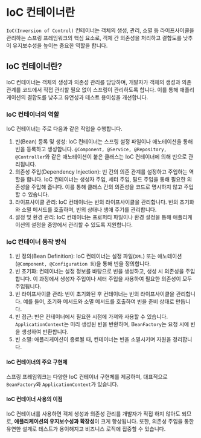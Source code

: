 # IoC 컨테이너란

`IoC(Inversion of Control)` 컨테이너는 객체의 생성, 관리, 소멸 등 라이프사이클을 관리하는 스프링 프레임워크의 핵심 요소로, 객체 간 의존성을 처리하고 결합도를 낮추어 유지보수성을 높이는 중요한 역할을 합니다.

## IoC 컨테이너란?

IoC 컨테이너는 객체의 생성과 의존성 관리를 담당하며, 개발자가 객체의 생성과 의존 관계를 코드에서 직접 관리할 필요 없이 스프링이 관리하도록 합니다.
이를 통해 애플리케이션의 결합도를 낮추고 유연성과 테스트 용이성을 개선합니다.

### IoC 컨테이너의 역할

IoC 컨테이너는 주로 다음과 같은 작업을 수행합니다.

1. 빈(Bean) 등록 및 생성: IoC 컨테이너는 스프링 설정 파일이나 애노테이션을 통해 빈을 등록하고 생성합니다. `@Component, @Service, @Repository, @Controller`와 같은 애노테이션이 붙은 클래스는 IoC 컨테이너에 의해 빈으로 관리됩니다.
2. 의존성 주입(Dependency Injection): 빈 간의 의존 관계를 설정하고 주입하는 역할을 합니다. IoC 컨테이너는 생성자 주입, 세터 주입, 필드 주입을 통해 필요한 의존성을 주입해 줍니다. 이를 통해 클래스 간의 의존성을 코드로 명시하지 않고 주입할 수 있습니다.
3. 라이프사이클 관리: IoC 컨테이너는 빈의 라이프사이클을 관리합니다. 빈의 초기화와 소멸 메서드를 호출하며, 빈의 상태나 생애 주기를 관리합니다.
4. 설정 및 환경 관리: IoC 컨테이너는 프로퍼티 파일이나 환경 설정을 통해 애플리케이션의 설정을 중앙에서 관리할 수 있도록 지원합니다.

### IoC 컨테이너 동작 방식

1. 빈 정의(Bean Definition): IoC 컨테이너는 설정 파일(`XML`) 또는 애노테이션(`@Component, @Configuration 등`)을 통해 빈을 정의합니다.
2. 빈 초기화: 컨테이너는 설정 정보를 바탕으로 빈을 생성하고, 생성 시 의존성을 주입합니다. 이 과정에서 생성자 주입이나 세터 주입을 사용하여 필요한 의존성이 모두 주입됩니다.
3. 빈 라이프사이클 관리: 빈이 초기화된 후 컨테이너는 빈의 라이프사이클을 관리합니다. 예를 들어, 초기화 메서드와 소멸 메서드를 호출하여 빈을 준비 상태로 만듭니다.
4. 빈 접근: 빈은 컨테이너에서 필요한 시점에 가져와 사용할 수 있습니다. `ApplicationContext`는 미리 생성된 빈을 반환하며, B`eanFactory`는 요청 시에 빈을 생성하여 반환합니다.
5. 빈 소멸: 애플리케이션이 종료될 때, 컨테이너는 빈을 소멸시키며 자원을 정리합니다.

#### IoC 컨테이너의 주요 구현체

스프링 프레임워크는 다양한 IoC 컨테이너 구현체를 제공하며, 대표적으로 `BeanFactory`와 `ApplicationContext`가 있습니다.

#### IoC 컨테이너 사용의 이점

IoC 컨테이너를 사용하면 객체 생성과 의존성 관리를 개발자가 직접 하지 않아도 되므로, **애플리케이션의 유지보수성과 확장성**이 크게 향상됩니다. 또한, 의존성 주입을 통한 유연한 설계로 테스트가 용이해지고 비즈니스 로직에 집중할 수 있습니다.
